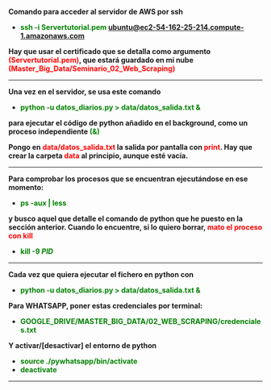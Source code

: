 **Comando para acceder al servidor de AWS por ssh**

- **<span style="color:green">ssh -i Servertutorial.pem ubuntu@ec2-54-162-25-214.compute-1.amazonaws.com**

**Hay que usar el certificado que se detalla como argumento <span style="color:red">(Servertutorial.pem)</span>, que estará guardado en mi nube <span style="color:red">(Master_Big_Data/Seminario_02_Web_Scraping)</span>**

---

**Una vez en el servidor, se usa este comando**

- **<span style="color:green">python -u  datos_diarios.py > data/datos_salida.txt &**

**para ejecutar el código de python añadido en el background, como un proceso independiente <span style="color:green">(&)**

**Pongo en <span style="color:red">data/datos_salida.txt</span> la salida por pantalla con <span style="color:red">print</span>. Hay que crear la carpeta <span style="color:red">data</span> al principio, aunque esté vacía.**

---

**Para comprobar los procesos que se encuentran ejecutándose en ese momento:**

- **<span style="color:green">ps -aux | less**

**y busco aquel que detalle el comando de python que he puesto en la sección anterior. Cuando lo encuentre, si lo quiero borrar, <span style="color:red">mato el proceso con kill**

- **<span style="color:green">kill -9 _PID_**

---

**Cada vez que quiera ejecutar el fichero en python con**

-  <span style="color:green">**python -u datos_diarios.py > data/datos_salida.txt &**

**Para WHATSAPP, poner estas credenciales por terminal:**

- <span style="color:green">**GOOGLE_DRIVE/MASTER_BIG_DATA/02_WEB_SCRAPING/credenciales.txt**

**Y activar/[desactivar] el entorno de python**



- **<span style="color:green">source ./pywhatsapp/bin/activate**
-   **<span style="color:green">deactivate**


---